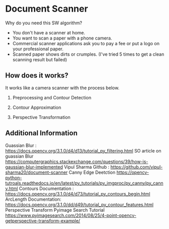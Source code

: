 # Document Scanner
Why do you need this SW algorithm?
- You don't have a scanner at home.
- You want to scan a paper with a phone camera.
- Commercial scanner applications ask you to pay a fee or put a logo on your professional paper.
- Scanned paper shows dirts or crumples. (I've tried 5 times to get a clean scanning result but failed)

## How does it works?

It works like a camera scanner with the process below.

1. Preprocessing and Contour Detection

2. Contour Approximation

3. Perspective Transformation

## Additional Information

Guassian Blur : https://docs.opencv.org/3.1.0/d4/d13/tutorial_py_filtering.html
SO article on guassian Blur https://computergraphics.stackexchange.com/questions/39/how-is-gaussian-blur-implemented
Vipul Sharma Github : https://github.com/vipul-sharma20/document-scanner
Canny Edge Deetction https://opencv-python-tutroals.readthedocs.io/en/latest/py_tutorials/py_imgproc/py_canny/py_canny.html 
Contours Documentation : https://docs.opencv.org/3.1.0/d4/d73/tutorial_py_contours_begin.html
ArcLength Documentation: https://docs.opencv.org/3.1.0/dd/d49/tutorial_py_contour_features.html
Perspective Transform Pyimage Search Tutorial https://www.pyimagesearch.com/2014/08/25/4-point-opencv-getperspective-transform-example/
